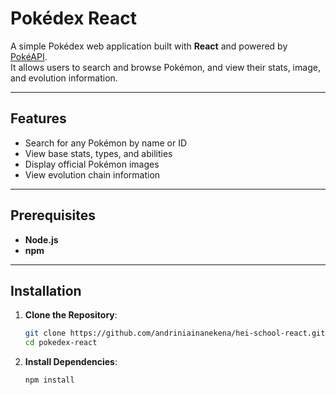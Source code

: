 # Pokédex React

A simple Pokédex web application built with **React** and powered by [PokéAPI](https://pokeapi.co/).  
It allows users to search and browse Pokémon, and view their stats, image, and evolution information.

---

## Features

- Search for any Pokémon by name or ID
- View base stats, types, and abilities
- Display official Pokémon images
- View evolution chain information

---

## Prerequisites

- **Node.js**
- **npm**

---

## Installation

1. **Clone the Repository**:
   ```bash
   git clone https://github.com/andriniainanekena/hei-school-react.git
   cd pokedex-react
   ```

2. **Install Dependencies**:
   ```bash
   npm install
   ```
